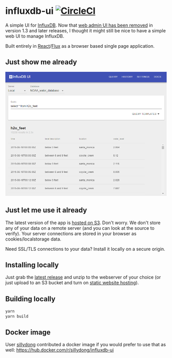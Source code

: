 # influxdb-ui [![CircleCI](https://circleci.com/gh/danesparza/influxdb-ui.svg?style=shield)](https://circleci.com/gh/danesparza/influxdb-ui)
A simple UI for [InfluxDB](https://www.influxdata.com/time-series-platform/influxdb/).  Now that [web admin UI has been removed](https://docs.influxdata.com/influxdb/v1.3/administration/differences/#web-admin-ui-removal) in version 1.3 and later releases, I thought it might still be nice to have a simple web UI to manage InfluxDB.

Built entirely in [React](https://reactjs.org/)/[Flux](https://facebook.github.io/flux/docs/in-depth-overview.html#content) as a browser based single page application.  

## Just show me already

![Screenshot of influxui](influxui-screenshot.png?raw=true)

## Just let me use it already

The latest version of the app is [hosted on S3](http://influxui.s3-website-us-east-1.amazonaws.com/#/).  Don't worry.  We don't store any of your data on a remote server (and you can look at the source to verify).  Your server connections are stored in your browser as cookies/localstorage data.  

Need SSL/TLS connections to your data?  Install it locally on a secure origin.

## Installing locally

Just grab the [latest release](https://github.com/danesparza/influxdb-ui/releases/latest) and unzip to the webserver of your choice (or just upload to an S3 bucket and turn on [static website hosting](http://docs.aws.amazon.com/AmazonS3/latest/dev/WebsiteHosting.html)).

## Building locally
```
yarn
yarn build
```

## Docker image
User [sillydong](https://github.com/sillydong) contributed a docker image if you would prefer to use that as well: https://hub.docker.com/r/sillydong/influxdb-ui
